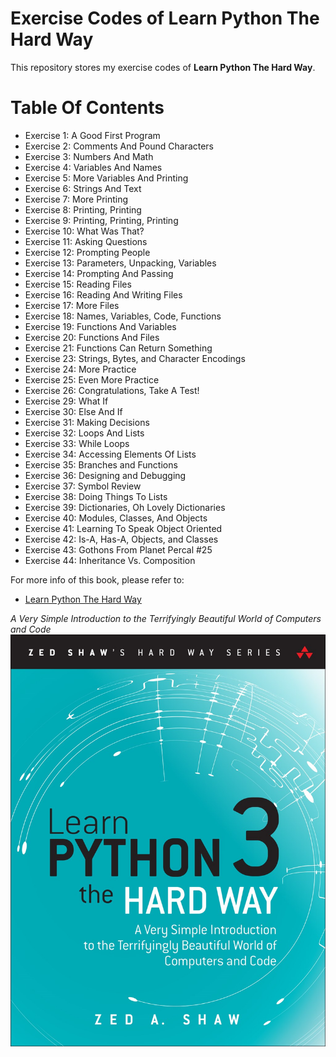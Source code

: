 # Exercise Codes of Learn Python The Hard Way
This repository stores my exercise codes of **Learn Python The Hard Way**.


# Table Of Contents
* Exercise 1: A Good First Program
* Exercise 2: Comments And Pound Characters
* Exercise 3: Numbers And Math
* Exercise 4: Variables And Names
* Exercise 5: More Variables And Printing
* Exercise 6: Strings And Text
* Exercise 7: More Printing
* Exercise 8: Printing, Printing
* Exercise 9: Printing, Printing, Printing
* Exercise 10: What Was That?
* Exercise 11: Asking Questions
* Exercise 12: Prompting People
* Exercise 13: Parameters, Unpacking, Variables
* Exercise 14: Prompting And Passing
* Exercise 15: Reading Files
* Exercise 16: Reading And Writing Files
* Exercise 17: More Files
* Exercise 18: Names, Variables, Code, Functions
* Exercise 19: Functions And Variables
* Exercise 20: Functions And Files
* Exercise 21: Functions Can Return Something
* Exercise 23: Strings, Bytes, and Character Encodings
* Exercise 24: More Practice
* Exercise 25: Even More Practice
* Exercise 26: Congratulations, Take A Test!
* Exercise 29: What If
* Exercise 30: Else And If
* Exercise 31: Making Decisions
* Exercise 32: Loops And Lists
* Exercise 33: While Loops
* Exercise 34: Accessing Elements Of Lists
* Exercise 35: Branches and Functions
* Exercise 36: Designing and Debugging
* Exercise 37: Symbol Review
* Exercise 38: Doing Things To Lists
* Exercise 39: Dictionaries, Oh Lovely Dictionaries
* Exercise 40: Modules, Classes, And Objects
* Exercise 41: Learning To Speak Object Oriented
* Exercise 42: Is-A, Has-A, Objects, and Classes
* Exercise 43: Gothons From Planet Percal #25
* Exercise 44: Inheritance Vs. Composition


For more info of this book, please refer to:
-   [Learn Python The Hard Way](https://learnpythonthehardway.org/python3/)

*A Very Simple Introduction to the Terrifyingly Beautiful World of Computers and Code*
![cover](/img/cover.jpg)
